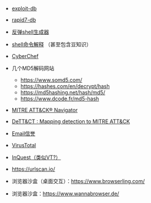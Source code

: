 - [exploit-db](https://www.exploit-db.com/)
- [rapid7-db](https://www.rapid7.com/db/)
- [反弹shell生成器](https://www.revshells.com/)
- [shell命令解释](https://explainshell.com/) （甚至包含豆知识）
- [CyberChef](https://gchq.github.io/CyberChef/)
- 几个MD5解码网站
    - <https://www.somd5.com/>
    - <https://hashes.com/en/decrypt/hash>
    - <https://md5hashing.net/hash/md5/>
    - <https://www.dcode.fr/md5-hash>

- [MITRE ATT&CK® Navigator](https://mitre-attack.github.io/attack-navigator/)
- [DeTT&CT : Mapping detection to MITRE ATT&CK](https://blog.nviso.eu/2022/03/09/dettct-mapping-detection-to-mitre-attck/)
- [Email信誉](https://emailrep.io/)
- [VirusTotal](https://www.virustotal.com/gui/home/search)
- [InQuest（类似VT?）](https://labs.inquest.net/)
- <https://urlscan.io/>
- 浏览器沙盒（桌面交互）：<https://www.browserling.com/>
- 浏览器沙盒：<https://www.wannabrowser.de/>
